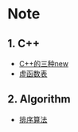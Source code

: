 # Note

## 1. C++

 - [C++的三种new](CPP_New.MD)
 - [虚函数表](CPP_VirtualFunctionTable.MD)

## 2. Algorithm

 - [排序算法](Sort.MD)

